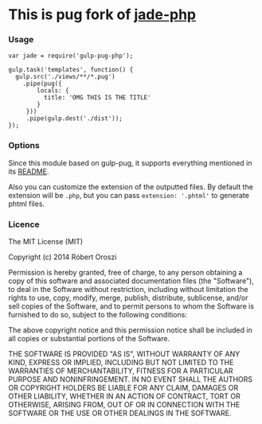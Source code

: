 This is pug fork of [jade-php](https://github.com/viniwrubleski/jade-php)
=============

### Usage

    var jade = require('gulp-pug-php');

    gulp.task('templates', function() {
      gulp.src('./views/**/*.pug')
        .pipe(pug({
            locals: {
              title: 'OMG THIS IS THE TITLE'
            }
         }))
         .pipe(gulp.dest('./dist'));
    });

### Options

Since this module based on gulp-pug, it supports everything mentioned in its [README](https://github.com/jamen/gulp-pug#pugopts).

Also you can customize the extension of the outputted files. By default the extension will be `.php`, but you can pass `extension: '.phtml'` to generate phtml files.

### Licence

The MIT License (MIT)

Copyright (c) 2014 Róbert Oroszi

Permission is hereby granted, free of charge, to any person obtaining a copy
of this software and associated documentation files (the "Software"), to deal
in the Software without restriction, including without limitation the rights
to use, copy, modify, merge, publish, distribute, sublicense, and/or sell
copies of the Software, and to permit persons to whom the Software is
furnished to do so, subject to the following conditions:

The above copyright notice and this permission notice shall be included in all
copies or substantial portions of the Software.

THE SOFTWARE IS PROVIDED "AS IS", WITHOUT WARRANTY OF ANY KIND, EXPRESS OR
IMPLIED, INCLUDING BUT NOT LIMITED TO THE WARRANTIES OF MERCHANTABILITY,
FITNESS FOR A PARTICULAR PURPOSE AND NONINFRINGEMENT. IN NO EVENT SHALL THE
AUTHORS OR COPYRIGHT HOLDERS BE LIABLE FOR ANY CLAIM, DAMAGES OR OTHER
LIABILITY, WHETHER IN AN ACTION OF CONTRACT, TORT OR OTHERWISE, ARISING FROM,
OUT OF OR IN CONNECTION WITH THE SOFTWARE OR THE USE OR OTHER DEALINGS IN THE
SOFTWARE.
